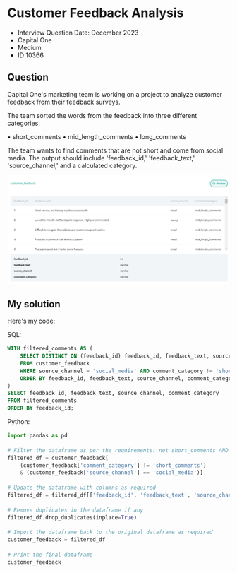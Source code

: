 # Customer Feedback Analysis

- Interview Question Date: December 2023
- Capital One
- Medium
- ID 10366

## Question

Capital One's marketing team is working on a project to analyze customer feedback from their feedback surveys.

The team sorted the words from the feedback into three different categories:

•	short_comments
•	mid_length_comments
•	long_comments

The team wants to find comments that are not short and come from social media. The output should include 'feedback_id,' 'feedback_text,' 'source_channel,' and a calculated category.

![image](dataset.png)

## My solution

Here's my code:

SQL:

```sql
WITH filtered_comments AS (
	SELECT DISTINCT ON (feedback_id) feedback_id, feedback_text, source_channel, comment_category
	FROM customer_feedback
	WHERE source_channel = 'social_media' AND comment_category != 'short_comments'
	ORDER BY feedback_id, feedback_text, source_channel, comment_category
)
SELECT feedback_id, feedback_text, source_channel, comment_category
FROM filtered_comments
ORDER BY feedback_id;
```

Python:

```python
import pandas as pd 

# Filter the dataframe as per the requirements: not short_comments AND from social_media
filtered_df = customer_feedback[
    (customer_feedback['comment_category'] != 'short_comments') 
    & (customer_feedback['source_channel'] == 'social_media')]

# Update the dataframe with columns as required
filtered_df = filtered_df[['feedback_id', 'feedback_text', 'source_channel', 'comment_category']]

# Remove duplicates in the dataframe if any
filtered_df.drop_duplicates(inplace=True)

# Import the dataframe back to the original dataframe as required
customer_feedback = filtered_df

# Print the final dataframe
customer_feedback
```